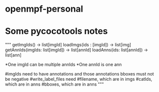 # openmpf-personal

# Some pycocotools notes
"""
getImgIds() -> list[imgId] 
loadImgs(ids : [imgId]) -> list[img]
getAnnIds(imgIds: list[imgId]) -> list[annId]
loadAnns(ids: list[annId]) -> list[ann]

*One imgId can be multiple annIds
*One annId is one ann


#imgIds need to have annotations and those annotations bboxes must not be negative
#write_label_files need
    #filename, which are in imgs
    #catIds, which are in anns
    #bboxes, which are in anns
"""